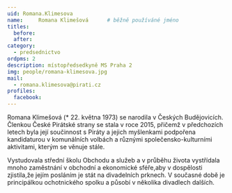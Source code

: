 ```yaml
---
uid: Romana.Klimesova
name:     Romana Klimešová  	# běžně používáné jméno
titles:
  before: 
  after: 
category:
  - predsednictvo
ordpms: 2
description: místopředsedkyně MS Praha 2
img: people/romana-klimesova.jpg 
mail:
  - romana.klimesova@pirati.cz
profiles: 
  facebook:
---
```



Romana Klimešová (* 22. května 1973) se narodila v Českých Budějovicích. Členkou České Pirátské strany se stala v roce 2015, přičemž v předchozích letech byla její součinnost s Piráty a jejich myšlenkami podpořena kandidaturou v komunálních volbách a různými společensko-kulturními aktivitami, kterým se věnuje stále.

Vystudovala střední školu Obchodu a služeb a v průběhu života vystřídala mnoho zaměstnání v obchodní a ekonomické sféře,aby v dospělosti zjistila,že jejím posláním je stát na divadelních prknech. V současné době je principálkou ochotnického spolku a působí v několika divadlech dalších.
